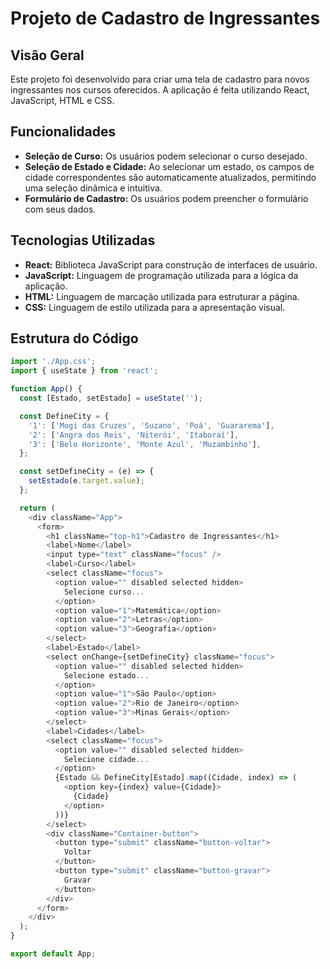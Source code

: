 # Projeto de Cadastro de Ingressantes

## Visão Geral
Este projeto foi desenvolvido para criar uma tela de cadastro para novos ingressantes nos cursos oferecidos. A aplicação é feita utilizando React, JavaScript, HTML e CSS.

## Funcionalidades
- **Seleção de Curso:** Os usuários podem selecionar o curso desejado.
- **Seleção de Estado e Cidade:** Ao selecionar um estado, os campos de cidade correspondentes são automaticamente atualizados, permitindo uma seleção dinâmica e intuitiva.
- **Formulário de Cadastro:** Os usuários podem preencher o formulário com seus dados.

## Tecnologias Utilizadas
- **React:** Biblioteca JavaScript para construção de interfaces de usuário.
- **JavaScript:** Linguagem de programação utilizada para a lógica da aplicação.
- **HTML:** Linguagem de marcação utilizada para estruturar a página.
- **CSS:** Linguagem de estilo utilizada para a apresentação visual.

## Estrutura do Código
```javascript
import './App.css';
import { useState } from 'react';

function App() {
  const [Estado, setEstado] = useState('');

  const DefineCity = {
    '1': ['Mogi das Cruzes', 'Suzano', 'Poá', 'Guararema'],
    '2': ['Angra dos Reis', 'Niterói', 'Itaboraí'],
    '3': ['Belo Horizonte', 'Monte Azul', 'Muzambinho'],
  };

  const setDefineCity = (e) => {
    setEstado(e.target.value);
  };

  return (
    <div className="App">
      <form>
        <h1 className="top-h1">Cadastro de Ingressantes</h1>
        <label>Nome</label>
        <input type="text" className="focus" />
        <label>Curso</label>
        <select className="focus">
          <option value="" disabled selected hidden>
            Selecione curso...
          </option>
          <option value="1">Matemática</option>
          <option value="2">Letras</option>
          <option value="3">Geografia</option>
        </select>
        <label>Estado</label>
        <select onChange={setDefineCity} className="focus">
          <option value="" disabled selected hidden>
            Selecione estado...
          </option>
          <option value="1">São Paulo</option>
          <option value="2">Rio de Janeiro</option>
          <option value="3">Minas Gerais</option>
        </select>
        <label>Cidades</label>
        <select className="focus">
          <option value="" disabled selected hidden>
            Selecione cidade...
          </option>
          {Estado && DefineCity[Estado].map((Cidade, index) => (
            <option key={index} value={Cidade}>
              {Cidade}
            </option>
          ))}
        </select>
        <div className="Container-button">
          <button type="submit" className="button-voltar">
            Voltar
          </button>
          <button type="submit" className="button-gravar">
            Gravar
          </button>
        </div>
      </form>
    </div>
  );
}

export default App;
